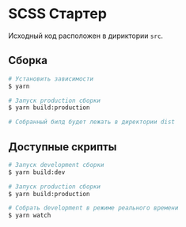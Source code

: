 # SCSS Стартер

Исходный код расположен в дириктории `src`.

## Сборка

```bash
# Установить зависимости
$ yarn

# Запуск production сборки
$ yarn build:production

# Собранный билд будет лежать в директории dist
```

## Доступные скрипты

```bash
# Запуск development сборки
$ yarn build:dev

# Запуск production сборки
$ yarn build:production

# Собрать development в режиме реального времени
$ yarn watch
```

